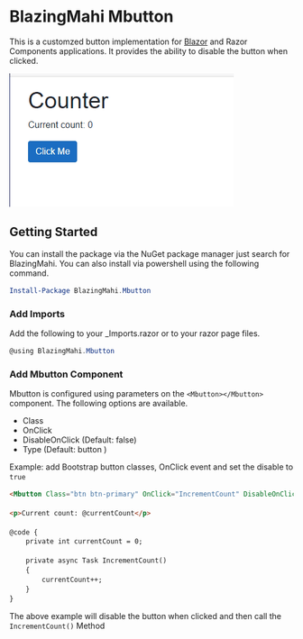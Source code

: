 # BlazingMahi Mbutton
This is a customzed button implementation for [Blazor](https://blazor.net) and Razor Components applications. It provides the ability to disable the button when clicked.

![Screenshot of component in action](screenshot.gif)

## Getting Started

You can install the package via the NuGet package manager just search for BlazingMahi. You can also install via powershell using the following command.

```powershell
Install-Package BlazingMahi.Mbutton
```

### Add Imports
Add the following to your _Imports.razor or to your razor page files.
```csharp
@using BlazingMahi.Mbutton
```
### Add Mbutton Component
Mbutton is configured using parameters on the `<Mbutton></Mbutton>` component. The following options are available.

- Class
- OnClick
- DisableOnClick (Default: false)
- Type (Default: button )

Example: add Bootstrap button classes, OnClick event and set the disable to `true`

```html
<Mbutton Class="btn btn-primary" OnClick="IncrementCount" DisableOnClick="true">Click Me</Mbutton>

<p>Current count: @currentCount</p>

@code {
    private int currentCount = 0;

    private async Task IncrementCount()
    {
        currentCount++;
    }
}

```
The above example will disable the button when clicked and then call the `IncrementCount()` Method
